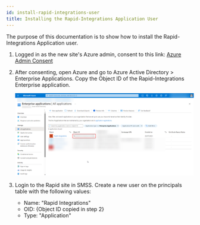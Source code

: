 ```yaml
---
id: install-rapid-integrations-user
title: Installing the Rapid-Integrations Application User
---
```


The purpose of this documentation is to show how to install the Rapid-Integrations Application user.

1. Logged in as the new site's Azure admin, consent to this link: [Azure Admin Consent](https://login.microsoftonline.com/common/adminConsent?client_id=fb8147ed-7455-4f88-8ee2-04225009475d)

2. After consenting, open Azure and go to Azure Active Directory > Enterprise Applications. Copy the Object ID of the Rapid-Integrations Enterprise application.

   ![Rapid-Integrations Object ID](./downloaded_image_1705285789567.png)

3. Login to the Rapid site in SMSS. Create a new user on the principals table with the following values:
   - Name: "Rapid Integrations"
   - OID: \{Object ID copied in step 2\}
   - Type: "Application"

